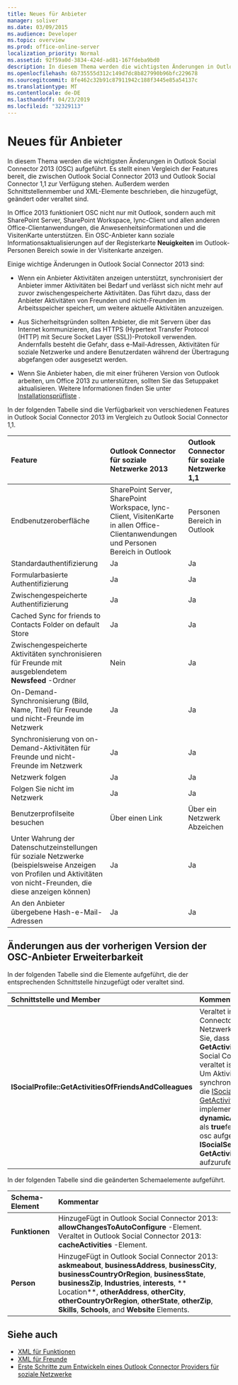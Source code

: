 ```yaml
---
title: Neues für Anbieter
manager: soliver
ms.date: 03/09/2015
ms.audience: Developer
ms.topic: overview
ms.prod: office-online-server
localization_priority: Normal
ms.assetid: 92f59a0d-3834-424d-ad81-167fdeba9bd0
description: In diesem Thema werden die wichtigsten Änderungen in Outlook Social Connector 2013 (OSC) aufgeführt. Es stellt einen Vergleich der Features bereit, die zwischen Outlook Social Connector 2013 und Outlook Social Connector 1,1 zur Verfügung stehen.
ms.openlocfilehash: 6b735555d312c149d7dc8b827990b96bfc229678
ms.sourcegitcommit: 8fe462c32b91c87911942c188f3445e85a54137c
ms.translationtype: MT
ms.contentlocale: de-DE
ms.lasthandoff: 04/23/2019
ms.locfileid: "32329113"
---
```

# <a name="whats-new-for-providers"></a>Neues für Anbieter

In diesem Thema werden die wichtigsten Änderungen in Outlook Social Connector 2013 (OSC) aufgeführt. Es stellt einen Vergleich der Features bereit, die zwischen Outlook Social Connector 2013 und Outlook Social Connector 1,1 zur Verfügung stehen. Außerdem werden Schnittstellenmember und XML-Elemente beschrieben, die hinzugefügt, geändert oder veraltet sind. 
  
In Office 2013 funktioniert OSC nicht nur mit Outlook, sondern auch mit SharePoint Server, SharePoint Workspace, lync-Client und allen anderen Office-Clientanwendungen, die Anwesenheitsinformationen und die VisitenKarte unterstützen. Ein OSC-Anbieter kann soziale Informationsaktualisierungen auf der Registerkarte **Neuigkeiten** im Outlook-Personen Bereich sowie in der Visitenkarte anzeigen. 
  
Einige wichtige Änderungen in Outlook Social Connector 2013 sind: 
  
- Wenn ein Anbieter Aktivitäten anzeigen unterstützt, synchronisiert der Anbieter immer Aktivitäten bei Bedarf und verlässt sich nicht mehr auf zuvor zwischengespeicherte Aktivitäten. Das führt dazu, dass der Anbieter Aktivitäten von Freunden und nicht-Freunden im Arbeitsspeicher speichert, um weitere aktuelle Aktivitäten anzuzeigen.
    
- Aus Sicherheitsgründen sollten Anbieter, die mit Servern über das Internet kommunizieren, das HTTPS (Hypertext Transfer Protocol (HTTP) mit Secure Socket Layer (SSL))-Protokoll verwenden. Andernfalls besteht die Gefahr, dass e-Mail-Adressen, Aktivitäten für soziale Netzwerke und andere Benutzerdaten während der Übertragung abgefangen oder ausgesetzt werden.
    
- Wenn Sie Anbieter haben, die mit einer früheren Version von Outlook arbeiten, um Office 2013 zu unterstützen, sollten Sie das Setuppaket aktualisieren. Weitere Informationen finden Sie unter [Installationsprüfliste](installation-checklist.md) . 
    
In der folgenden Tabelle sind die Verfügbarkeit von verschiedenen Features in Outlook Social Connector 2013 im Vergleich zu Outlook Social Connector 1,1.
  
|**Feature**|**Outlook Connector für soziale Netzwerke 2013**|**Outlook Connector für soziale Netzwerke 1,1**|
|:-----|:-----|:-----|
|Endbenutzeroberfläche  <br/> |SharePoint Server, SharePoint Workspace, lync-Client, VisitenKarte in allen Office-Clientanwendungen und Personen Bereich in Outlook  <br/> |Personen Bereich in Outlook  <br/> |
|Standardauthentifizierung  <br/> |Ja  <br/> |Ja  <br/> |
|Formularbasierte Authentifizierung  <br/> |Ja  <br/> |Ja  <br/> |
|Zwischengespeicherte Authentifizierung  <br/> |Ja  <br/> |Ja  <br/> |
|Cached Sync for friends to Contacts Folder on default Store  <br/> |Ja  <br/> |Ja  <br/> |
|Zwischengespeicherte Aktivitäten synchronisieren für Freunde mit ausgeblendetem **Newsfeed** -Ordner  <br/> |Nein  <br/> |Ja  <br/> |
|On-Demand-Synchronisierung (Bild, Name, Titel) für Freunde und nicht-Freunde im Netzwerk  <br/> |Ja  <br/> |Ja  <br/> |
|Synchronisierung von on-Demand-Aktivitäten für Freunde und nicht-Freunde im Netzwerk  <br/> |Ja  <br/> |Ja  <br/> |
|Netzwerk folgen  <br/> |Ja  <br/> |Ja  <br/> |
|Folgen Sie nicht im Netzwerk  <br/> |Ja  <br/> |Ja  <br/> |
|Benutzerprofilseite besuchen  <br/> |Über einen Link  <br/> |Über ein Netzwerk Abzeichen  <br/> |
|Unter Wahrung der Datenschutzeinstellungen für soziale Netzwerke (beispielsweise Anzeigen von Profilen und Aktivitäten von nicht-Freunden, die diese anzeigen können)  <br/> |Ja  <br/> |Ja  <br/> |
|An den Anbieter übergebene Hash-e-Mail-Adressen  <br/> |Ja  <br/> |Ja  <br/> |

<a name="OlSocialConnector_Changes"> </a>

## <a name="changes-from-the-previous-version-of-osc-provider-extensibility"></a>Änderungen aus der vorherigen Version der OSC-Anbieter Erweiterbarkeit

In der folgenden Tabelle sind die Elemente aufgeführt, die der entsprechenden Schnittstelle hinzugefügt oder veraltet sind.
  
|**Schnittstelle und Member**|**Kommentar**|
|:-----|:-----|
|**ISocialProfile::GetActivitiesOfFriendsAndColleagues** <br/> |Veraltet in Outlook Connector für soziale Netzwerke 2013. Beachten Sie, dass **ISocialSession:: GetActivities** seit Outlook Social Connector 1,1 auch veraltet ist.  <br/> Um Aktivitätsfeeds zu synchronisieren, sollten Sie die [ISocialSession2:: GetActivitiesEx](isocialsession2-getactivitiesex.md) -Methode implementieren. Legen Sie **dynamicActivitiesLookupEx** als **true**fest, wodurch der osc aufgefordert wird, **ISocialSession2:: GetActivitiesEx** stattdessen aufzurufen.  <br/> |
   
In der folgenden Tabelle sind die geänderten Schemaelemente aufgeführt.
  
|**Schema-Element**|**Kommentar**|
|:-----|:-----|
|**Funktionen** <br/> |HinzugeFügt in Outlook Social Connector 2013: **allowChangesToAutoConfigure** -Element.  <br/> Veraltet in Outlook Social Connector 2013: **cacheActivities** -Element.  <br/> |
|**Person** <br/> |HinzugeFügt in Outlook Social Connector 2013: **askmeabout**, **businessAddress**, **businessCity**, **businessCountryOrRegion**, **businessState**, **businessZip**, **Industries**, **interests**, ** Location**, **otherAddress**, **otherCity**, **otherCountryOrRegion**, **otherState**, **otherZip**, **Skills**, **Schools**, and **Website** Elements.  <br/> |
   
## <a name="see-also"></a>Siehe auch

- [XML für Funktionen](xml-for-capabilities.md)
- [XML für Freunde](xml-for-friends.md)
- [Erste Schritte zum Entwickeln eines Outlook Connector Providers für soziale Netzwerke](getting-started-with-developing-an-outlook-social-connector-provider.md)

